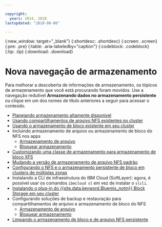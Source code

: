 ```yaml
---

copyright:
  years: 2014, 2018
lastupdated: "2018-08-06"

---
```


{:new_window: target="_blank"}
{:shortdesc: .shortdesc}
{:screen: .screen}
{:pre: .pre}
{:table: .aria-labeledby="caption"}
{:codeblock: .codeblock}
{:tip: .tip}
{:download: .download}


# Nova navegação de armazenamento
Para melhorar a descoberta de informações de armazenamento, os tópicos de armazenamento que você está procurando foram movidos. Use a navegação redutível **Armazenando dados no armazenamento persistente** ou clique em um dos nomes de título anteriores a seguir para acessar o conteúdo.

*  [Planejando armazenamento altamente disponível](cs_storage_planning.html#storage_planning)
*  [Usando compartilhamentos de arquivo NFS existentes no cluster](cs_storage_file.html#existing_file)
*  [Usando o armazenamento de bloco existente em seu cluster](cs_storage_block.html#existing_block)
*  Incluindo armazenamento de arquivo ou armazenamento de bloco do NFS nos apps
    * [Armazenamento de arquivo](cs_storage_file.html#add_file)
    * [ Bloquear armazenamento ](cs_storage_block.html#add_block)
*  [Customizando uma classe de armazenamento para armazenamento de bloco XFS](cs_storage_block.html#custom_storageclass)
*  [Mudando a versão de armazenamento de arquivo NFS padrão](cs_storage_file.html#nfs_version)
*  [Configurando o NFS e o armazenamento persistente de bloco em clusters de múltiplas zonas](cs_storage_basics.html#multizone)
*  Instalando a CLI de infraestrutura do IBM Cloud (SoftLayer): agora, é possível usar os comandos `ibmcloud sl` em vez de instalar o `slcli`.
*  [Instalando o plug-in do {{site.data.keyword.Bluemix_notm}} Block Storage em seu cluster](cs_storage_block.html#install_block)
*  Configurando soluções de backup e restauração para compartilhamentos de arquivo e armazenamento de bloco do NFS
    * [Armazenamento de arquivo](cs_storage_file.html#backup_restore)
    * [ Bloquear armazenamento ](cs_storage_block.html#backup_restore)
*  [Limpando o armazenamento de bloco e de arquivo NFS persistente](cs_storage_remove.html#cleanup)
